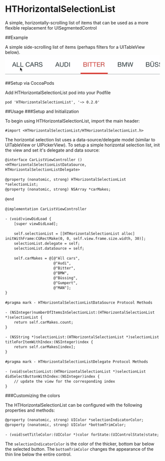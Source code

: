 HTHorizontalSelectionList
=========================

A simple, horizontally-scrolling list of items that can be used as a more flexible replacement for UISegmentedControl

##Example

A simple side-scrolling list of items (perhaps filters for a UITableView below).
![alt tag](docs/car_list.gif)

##Setup via CocoaPods

Add HTHorizontalSelectionList pod into your Podfile
```
pod 'HTHorizontalSelectionList', '~> 0.2.0'
```

##Usage
###Setup and Initialization

To begin using HTHorizontalSelectionList, import the main header:
```objc
#import <HTHorizontalSelectionList/HTHorizontalSelectionList.h>
```

The horizontal selection list uses a data-source/delegate model (similar to UITableView or UIPickerView).  To setup a simple horizontal selection list, init the view and set it's delegate and data source:
```objc
@interface CarListViewController () <HTHorizontalSelectionListDataSource, HTHorizontalSelectionListDelegate>

@property (nonatomic, strong) HTHorizontalSelectionList *selectionList;
@property (nonatomic, strong) NSArray *carMakes;

@end

@implementation CarListViewController

- (void)viewDidLoad {
	[super viewDidLoad];

	self.selectionList = [[HTHorizontalSelectionList alloc] initWithFrame:CGRectMake(0, 0, self.view.frame.size.width, 30)];
	selectionList.delegate = self;
	selectionList.dataSource = self;

	self.carMakes = @[@"All cars",
                      @"Audi",
                      @"Bitter",
                      @"BMW",
                      @"Büssing",
                      @"Gumpert",
                      @"MAN"];
}

#pragma mark - HTHorizontalSelectionListDataSource Protocol Methods

- (NSInteger)numberOfItemsInSelectionList:(HTHorizontalSelectionList *)selectionList {
    return self.carMakes.count;
}

- (NSString *)selectionList:(HTHorizontalSelectionList *)selectionList titleForItemWithIndex:(NSInteger)index {
    return self.carMakes[index];
}

#pragma mark - HTHorizontalSelectionListDelegate Protocol Methods

- (void)selectionList:(HTHorizontalSelectionList *)selectionList didSelectButtonWithIndex:(NSInteger)index {
    // update the view for the corresponding index
}

```

###Customizing the colors

The HTHorizontalSelectionList can be configured with the following properties and methods:
```objc
@property (nonatomic, strong) UIColor *selectionIndicatorColor;
@property (nonatomic, strong) UIColor *bottomTrimColor;

- (void)setTitleColor:(UIColor *)color forState:(UIControlState)state;
```

The `selectionIndicatorColor` is the color of the thicker, bottom bar below the selected button.  The `bottomTrimColor` changes the appearance of the thin line below the entire control.
